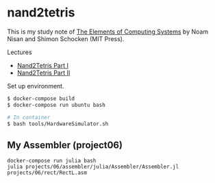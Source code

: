 # nand2tetris

This is my study note of [The Elements of Computing Systems](https://www.nand2tetris.org/) by Noam Nisan and Shimon Schocken (MIT Press).

Lectures
- [Nand2Tetris Part I](https://www.coursera.org/learn/build-a-computer)
- [Nand2Tetris Part II](https://www.coursera.org/learn/nand2tetris2)

Set up environment.
```bash
$ docker-compose build
$ docker-compose run ubuntu bash

# In container
$ bash tools/HardwareSimulator.sh
```


## My Assembler (project06)

```
docker-compose run julia bash
julia projects/06/assembler/julia/Assembler/Assembler.jl projects/06/rect/RectL.asm
```
